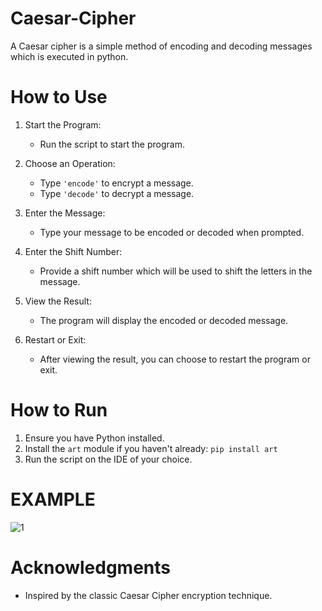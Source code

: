 # Caesar-Cipher
A Caesar cipher is a simple method of encoding and decoding messages which is executed in python.


# How to Use

1. Start the Program:
   - Run the script to start the program.

2. Choose an Operation:
   - Type `'encode'` to encrypt a message.
   - Type `'decode'` to decrypt a message.

3. Enter the Message:
   - Type your message to be encoded or decoded when prompted.

4. Enter the Shift Number:
   - Provide a shift number which will be used to shift the letters in the message.

5. View the Result:
   - The program will display the encoded or decoded message.

6. Restart or Exit:
   - After viewing the result, you can choose to restart the program or exit.

# How to Run

1. Ensure you have Python installed.
2. Install the `art` module if you haven't already: `pip install art`
3. Run the script on the IDE of your choice.
   
# EXAMPLE
  ![1](https://github.com/user-attachments/assets/9209dedd-2a4b-4e02-97ea-f2f20dc907ca)

# Acknowledgments

- Inspired by the classic Caesar Cipher encryption technique.
